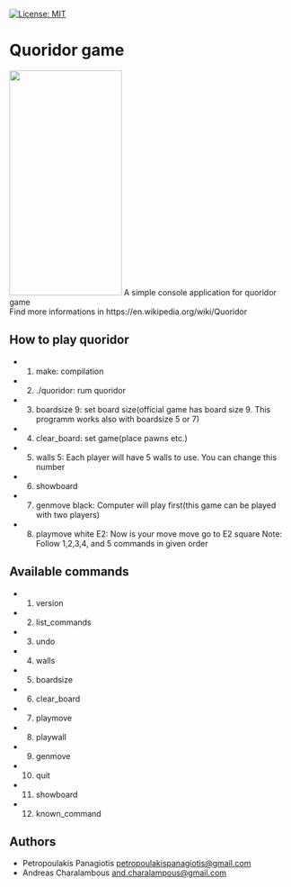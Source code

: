 [![License: MIT](https://img.shields.io/badge/License-MIT-yellow.svg)](https://opensource.org/licenses/MIT)
# Quoridor game 
<img src="https://upload.wikimedia.org/wikipedia/commons/thumb/8/84/Quoridor_1.jpg/800px-Quoridor_1.jpg" width="200" height="400" />
A simple console application for quoridor game<br />
Find more informations in https://en.wikipedia.org/wiki/Quoridor

## How to play quoridor 
* 1. make: compilation
* 2. ./quoridor: rum quoridor
* 3. boardsize 9: set board size(official game has board size 9. This programm works also with boardsize 5 or 7)
* 4. clear_board: set game(place pawns etc.) 
* 5. walls 5: Each player will have 5 walls to use. You can change this number
* 6. showboard
* 7. genmove black: Computer will play first(this game can be played with two players)  
* 8. playmove white E2: Now is your move move go to E2 square
Note: Follow 1,2,3,4, and 5 commands in given order 

## Available commands
* 1. version
* 2. list_commands 
* 3. undo
* 4. walls
* 5. boardsize
* 6. clear_board
* 7. playmove
* 8. playwall
* 9. genmove
* 10. quit
* 11. showboard
* 12. known_command

## Authors
* Petropoulakis Panagiotis petropoulakispanagiotis@gmail.com
* Andreas Charalambous and.charalampous@gmail.com
